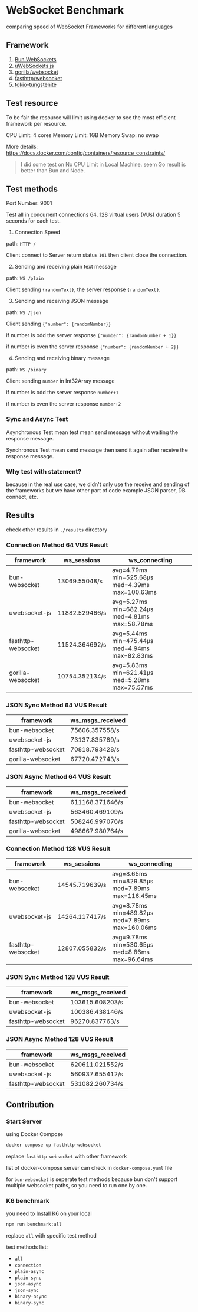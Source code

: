 # WebSocket Benchmark

comparing speed of WebSocket Frameworks for different languages

## Framework

1. [Bun WebSockets](https://bun.sh/docs/api/websockets)
2. [uWebSockets.js](https://github.com/uNetworking/uWebSockets.js)
3. [gorilla/websocket](https://github.com/gorilla/websocket)
4. [fasthttp/websocket](https://github.com/fasthttp/websocket)
5. [tokio-tungstenite](https://github.com/snapview/tokio-tungstenite)

## Test resource

To be fair the resource will limit using docker to see the most efficient framework per resource.

CPU Limit: 4 cores
Memory Limit: 1GB
Memory Swap: no swap

More details: <https://docs.docker.com/config/containers/resource_constraints/>

> I did some test on No CPU Limit in Local Machine.
> seem Go result is better than Bun and Node.

## Test methods

Port Number: 9001

Test all in concurrent connections 64, 128 virtual users (VUs) duration 5 seconds for each test.

1. Connection Speed

path: `HTTP /`

Client connect to Server return status `101` then client close the connection.

2. Sending and receiving plain text message

path: `WS /plain`

Client sending `{randomText}`, the server response `{randomText}`.

3. Sending and receiving JSON message

path: `WS /json`

Client sending `{"number": {randomNumber}}`

if number is odd the server response `{"number": {randomNumber + 1}}`

if number is even the server response `{"number": {randomNumber + 2}}`

4. Sending and receiving binary message

path: `WS /binary`

Client sending `number` in Int32Array message

if number is odd the server response `number+1`

if number is even the server response `number+2`

### Sync and Async Test

Asynchronous Test mean test mean send message without waiting the response message.

Synchronous Test mean send message then send it again after receive the response message.

### Why test with statement?

because in the real use case, we didn't only use the receive and sending of the frameworks but we have other part of code example JSON parser, DB connect, etc.

## Results

check other results in `./results` directory

### Connection Method 64 VUS Result

| framework          | ws_sessions    | ws_connecting                                   |
| ------------------ | -------------- | ----------------------------------------------- |
| bun-websocket      | 13069.55048/s  | avg=4.79ms min=525.68µs med=4.39ms max=100.63ms |
| uwebsocket-js      | 11882.529466/s | avg=5.27ms min=682.24µs med=4.81ms max=58.78ms  |
| fasthttp-websocket | 11524.364692/s | avg=5.44ms min=475.44µs med=4.94ms max=82.83ms  |
| gorilla-websocket  | 10754.352134/s | avg=5.83ms min=621.41µs med=5.28ms max=75.57ms  |

### JSON Sync Method 64 VUS Result

| framework          | ws_msgs_received |
| ------------------ | ---------------- |
| bun-websocket      | 75606.357558/s   |
| uwebsocket-js      | 73137.835789/s   |
| fasthttp-websocket | 70818.793428/s   |
| gorilla-websocket  | 67720.472743/s   |

### JSON Async Method 64 VUS Result

| framework          | ws_msgs_received |
| ------------------ | ---------------- |
| bun-websocket      | 611168.371646/s  |
| uwebsocket-js      | 563460.469109/s  |
| fasthttp-websocket | 508246.997076/s  |
| gorilla-websocket  | 498667.980764/s  |

### Connection Method 128 VUS Result

| framework          | ws_sessions    | ws_connecting                                   |
| ------------------ | -------------- | ----------------------------------------------- |
| bun-websocket      | 14545.719639/s | avg=8.65ms min=829.85µs med=7.89ms max=116.45ms |
| uwebsocket-js      | 14264.117417/s | avg=8.78ms min=489.82µs med=7.89ms max=160.06ms |
| fasthttp-websocket | 12807.055832/s | avg=9.78ms min=530.65µs med=8.86ms max=96.64ms  |

### JSON Sync Method 128 VUS Result

| framework          | ws_msgs_received |
| ------------------ | ---------------- |
| bun-websocket      | 103615.608203/s  |
| uwebsocket-js      | 100386.438146/s  |
| fasthttp-websocket | 96270.837763/s   |

### JSON Async Method 128 VUS Result

| framework          | ws_msgs_received |
| ------------------ | ---------------- |
| bun-websocket      | 620611.021552/s  |
| uwebsocket-js      | 560937.655412/s  |
| fasthttp-websocket | 531082.260734/s  |

## Contribution

### Start Server

using Docker Compose

```sh
docker compose up fasthttp-websocket
```

replace `fasthttp-websocket` with other framework

list of docker-compose server can check in `docker-compose.yaml` file

for `bun-websocket` is seperate test methods because bun don't support multiple websocket paths, so you need to run one by one.

### K6 benchmark

you need to [Install K6](https://k6.io/docs/get-started/installation/) on your local

```sh
npm run benchmark:all
```

replace `all` with specific test method

test methods list:

- `all`
- `connection`
- `plain-async`
- `plain-sync`
- `json-async`
- `json-sync`
- `binary-async`
- `binary-sync`
